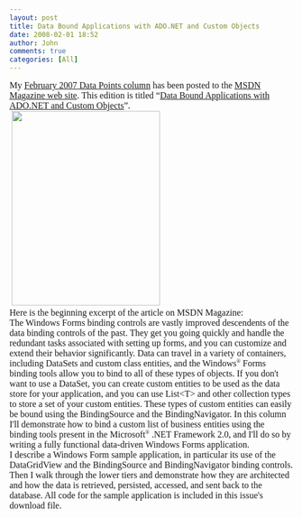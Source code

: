 ```yaml
---
layout: post
title: Data Bound Applications with ADO.NET and Custom Objects
date: 2008-02-01 18:52
author: John
comments: true
categories: [All]
---
```

<p class="MsoNormal" style="margin: 0in 0in 0pt"><font face="Calibri" size="3">My </font><a href="http://msdn.microsoft.com/msdnmag/issues/07/02/DataPoints/default.aspx"><font face="Calibri" size="3">February 2007 Data Points column</font></a><font face="Calibri" size="3"> has been posted to the </font><a href="http://msdn.microsoft.com/msdnmag/issues/07/02"><font face="Calibri" size="3">MSDN Magazine web site</font></a><font face="Calibri" size="3">. This edition is titled &ldquo;</font><a href="http://msdn.microsoft.com/msdnmag/issues/07/02/DataPoints/default.aspx"><font face="Calibri" size="3">Data Bound Applications with ADO.NET and Custom Objects</font></a><font face="Calibri" size="3">&rdquo;.</font></p><p class="MsoNormal" style="margin: 0in 0in 0pt"><font face="Calibri" size="3"></font></p><p class="MsoNormal" style="margin: 0in 0in 0pt"><a href="http://msdn.microsoft.com/msdnmag/issues/07/02"><span style="color: windowtext; text-decoration: none; text-underline: none"></span></a></p><p class="MsoNormal" style="margin: 0in 0in 0pt"><font face="Calibri" size="3">&nbsp;<a href="http://msdn.microsoft.com/msdnmag/issues/07/02/DataPoints/default.aspx"><img border="0" height="345" src="http://msdn.microsoft.com/msdnmag/images/covers/February07Coverlg.gif" style="width: 263px; height: 345px" width="263" /></a></font></p><p class="MsoNormal" style="margin: 0in 0in 0pt"><font face="Calibri" size="3">Here is the beginning excerpt of the article on MSDN Magazine:</font></p><p class="MsoNormal" style="margin: 0in 0in 0pt"><font face="Calibri" size="3"></font></p><p class="MsoNormal" style="margin: 0in 0in 0pt"><font face="Calibri"><font size="3">The Windows Forms binding controls are vastly improved descendents of the data binding controls of the past. They get you going quickly and handle the redundant tasks associated with setting up forms, and you can customize and extend their behavior significantly. Data can travel in a variety of containers, including DataSets and custom class entities, and the Windows</font><sup><span style="font-size: 7pt">&reg;</span></sup><font size="3"> Forms binding tools allow you to bind to all of these types of objects. If you don&#39;t want to use a DataSet, you can create custom entities to be used as the data store for your application, and you can use List&lt;T&gt; and other collection types to store a set of your custom entities. These types of custom entities can easily be bound using the BindingSource and the BindingNavigator. In this column I&#39;ll demonstrate how to bind a custom list of business entities using the binding tools present in the Microsoft</font><sup><span style="font-size: 7pt">&reg;</span></sup><font size="3"> .NET Framework 2.0, and I&#39;ll do so by writing a fully functional data-driven Windows Forms application. </font></font></p><p class="MsoNormal" style="margin: 0in 0in 0pt"><font face="Calibri" size="3"></font></p><p class="MsoNormal" style="margin: 0in 0in 0pt"><font face="Calibri" size="3">I describe a Windows Form sample application, in particular its use of the DataGridView and the BindingSource and BindingNavigator binding controls. Then I walk through the lower tiers and demonstrate how they are architected and how the data is retrieved, persisted, accessed, and sent back to the database. All code for the sample application is included in this issue&#39;s download file.</font></p><p class="MsoNormal" style="margin: 0in 0in 0pt"><font face="Calibri" size="3"></font></p>

